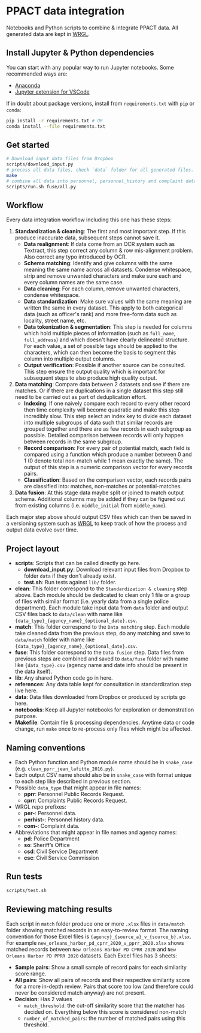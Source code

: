 # PPACT data integration

Notebooks and Python scripts to combine & integrate PPACT data. All generated data are kept in [WRGL](https://www.wrgl.co/@ipno).

## Install Jupyter & Python dependencies

You can start with any popular way to run Jupyter notebooks. Some recommended ways are:

- [Anaconda](https://www.anaconda.com/)
- [Jupyter extension for VSCode](https://marketplace.visualstudio.com/items?itemName=ms-toolsai.jupyter)

If in doubt about package versions, install from `requirements.txt` with `pip` or `conda`:

```bash
pip install -r requirements.txt # OR
conda install --file requirements.txt
```

## Get started

```bash
# Download input data files from Dropbox
scripts/download_input.py
# process all data files, check `data` folder for all generated files.
make
# combine all data into personnel, personnel_history and complaint data
scripts/run.sh fuse/all.py
```

## Workflow

Every data integration workflow including this one has these steps:

1. **Standardization & cleaning**: The first and most important step. If this produce inaccurate data, subsequent steps cannot save it.
   - **Data realignment**: If data come from an OCR system such as Textract, this step correct any column & row mis-alignment problem. Also correct any typo introduced by OCR.
   - **Schema matching**: Identify and give columns with the same meaning the same name across all datasets. Condense whitespace, strip and remove unwanted characters and make sure each and every column names are the same case.
   - **Data cleaning**: For each column, remove unwanted characters, condense whitespace.
   - **Data standardization**: Make sure values with the same meaning are written the same in every dataset. This apply to both categorical data (such as officer's rank) and more free-form data such as locality, street name, etc.
   - **Data tokenization & segmentation**: This step is needed for columns which hold multiple pieces of information (such as `full_name`, `full_address`) and which doesn't have clearly delineated structure. For each value, a set of possible tags should be applied to the characters, which can then become the basis to segment this column into multiple output columns.
   - **Output verification**: Possible if another source can be consulted. This step ensure the output quality which is important for subsequent steps to also produce high quality output.
2. **Data matching**: Compare data between 2 datasets and see if there are matches. Or if there are duplications in a single dataset this step still need to be carried out as part of deduplication effort.
   - **Indexing**: If one naively compare each record to every other record then time complexity will become quadratic and make this step incredibly slow. This step select an index key to divide each dataset into multiple subgroups of data such that similar records are grouped together and there are as few records in each subgroup as possible. Detailed comparison between records will only happen between records in the same subgroup.
   - **Record comparison**: For every pair of potential match, each field is compared using a function which produce a number between 0 and 1 (0 denote total non-match while 1 mean exactly the same). The output of this step is a numeric comparison vector for every records pairs.
   - **Classification**: Based on the comparison vector, each records pairs are classified into: matches, non-matches or potential-matches.
3. **Data fusion**: At this stage data maybe split or joined to match output schema. Additional columns may be added if they can be figured out from existing columns (i.e. `middle_initial` from `middle_name`).

Each major step above should output CSV files which can then be saved in a versioning system such as [WRGL](https://www.wrgl.co) to keep track of how the process and output data evolve over time.

## Project layout

- **scripts**: Scripts that can be called directly go here.
  - **download_input.py**: Download relevant input files from Dropbox to folder `data` if they don't already exist.
  - **test.sh**: Run tests against `lib/` folder.
- **clean**: This folder correspond to the `Standardization & cleaning` step above. Each module should be dedicated to clean only 1 file or a group of files with similar format (i.e. yearly data from a single police department). Each module take input data from `data` folder and output CSV files back to `data/clean` with name like `{data_type}_{agency_name}_{optional_date}.csv`.
- **match**: This folder correspond to the `Data matching` step. Each module take cleaned data from the previous step, do any matching and save to `data/match` folder with name like `{data_type}_{agency_name}_{optional_date}.csv`.
- **fuse**: This folder correspond to the `Data fusion` step. Data files from previous steps are combined and saved to `data/fuse` folder with name like `{data_type}.csv` (agency name and date info should be present in the data itself).
- **lib**: Any shared Python code go in here.
- **references**: Any data table kept for consultation in standardization step live here.
- **data**: Data files downloaded from Dropbox or produced by scripts go here.
- **notebooks**: Keep all Jupyter notebooks for exploration or demonstration purpose.
- **Makefile**: Contain file & processing dependencies. Anytime data or code change, run `make` once to re-process only files which might be affected.

## Naming conventions

- Each Python function and Python module name should be in `snake_case` (e.g. `clean_pprr_jean_lafitte_2016.py`).
- Each output CSV name should also be in `snake_case` with format unique to each step like described in previous section.
- Possible `data_type` that might appear in file names:
  - **pprr**: Personnel Public Records Request.
  - **cprr**: Complaints Public Records Request.
- WRGL repo prefixes:
  - **per-**: Personnel data.
  - **perhist-**: Personnel history data.
  - **com-**: Complaint data.
- Abbreviations that might appear in file names and agency names:
  - **pd**: Police Department
  - **so**: Sheriff’s Office
  - **csd**: Civil Service Department
  - **csc**: Civil Service Commission

## Run tests

```bash
scripts/test.sh
```

## Reviewing matching results

Each script in `match` folder produce one or more `.xlsx` files in `data/match` folder showing matched records in an easy-to-review format. The naming convention for those Excel files is `{agency}_{source_a}_v_{source_b}.xlsx`. For example `new_orleans_harbor_pd_cprr_2020_v_pprr_2020.xlsx` shows matched records between `New Orleans Harbor PD CPRR 2020` and `New Orleans Harbor PD PPRR 2020` datasets. Each Excel files has 3 sheets:

- **Sample pairs**: Show a small sample of record pairs for each similarity score range.
- **All pairs**: Show all pairs of records and their respective similarity score for a more in-depth review. Pairs that score too low (and therefore could never be considered match anyway) are not present.
- **Decision**: Has 2 values
  - `match_threshold`: the cut-off similarity score that the matcher has decided on. Everything below this score is considered non-match
  - `number_of_matched_pairs`: the number of matched pairs using this threshold.
